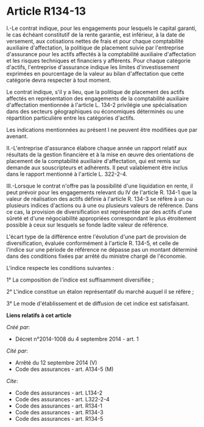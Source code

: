 # Article R134-13

I.-Le contrat indique, pour les engagements pour lesquels le capital garanti, le cas échéant constitutif de la rente
garantie, est inférieur, à la date de versement, aux cotisations nettes de frais et pour chaque comptabilité auxiliaire
d'affectation, la politique de placement suivie par l'entreprise d'assurance pour les actifs affectés à la comptabilité
auxiliaire d'affectation et les risques techniques et financiers y afférents. Pour chaque catégorie d'actifs, l'entreprise
d'assurance indique les limites d'investissement exprimées en pourcentage de la valeur au bilan d'affectation que cette
catégorie devra respecter à tout moment. 

Le contrat indique, s'il y a lieu, que la politique de placement des actifs affectés en représentation des engagements de la
comptabilité auxiliaire d'affectation mentionnée à l'article L. 134-2 privilégie une spécialisation dans des secteurs
géographiques ou économiques déterminés ou une répartition particulière entre les catégories d'actifs. 

Les indications mentionnées au présent I ne peuvent être modifiées que par avenant. 

II.-L'entreprise d'assurance élabore chaque année un rapport relatif aux résultats de la gestion financière et à la mise en
œuvre des orientations de placement de la comptabilité auxiliaire d'affectation, qui est remis sur demande aux souscripteurs
et adhérents. Il peut valablement être inclus dans le rapport mentionné à l'article L. 322-2-4. 

III.-Lorsque le contrat n'offre pas la possibilité d'une liquidation en rente, il peut prévoir pour les engagements relevant
du IV de l'article R. 134-1 que la valeur de réalisation des actifs définie à l'article R. 134-3 se réfère à un ou plusieurs
indices d'actions ou à une ou plusieurs valeurs de référence. Dans ce cas, la provision de diversification est représentée
par des actifs d'une sûreté et d'une négociabilité appropriées correspondant le plus étroitement possible à ceux sur lesquels
se fonde ladite valeur de référence. 

L'écart type de la différence entre l'évolution d'une part de provision de diversification, évaluée conformément à l'article
R. 134-5, et celle de l'indice sur une période de référence ne dépasse pas un montant déterminé dans des conditions fixées
par arrêté du ministre chargé de l'économie. 

L'indice respecte les conditions suivantes : 

1° La composition de l'indice est suffisamment diversifiée ; 

2° L'indice constitue un étalon représentatif du marché auquel il se réfère ; 

3° Le mode d'établissement et de diffusion de cet indice est satisfaisant.

**Liens relatifs à cet article**

_Créé par_:

  - Décret n°2014-1008 du 4 septembre 2014 - art. 1

_Cité par_:

  - Arrêté du 12 septembre 2014 (V)
  - Code des assurances - art. A134-5 (M)

_Cite_:

  - Code des assurances - art. L134-2
  - Code des assurances - art. L322-2-4
  - Code des assurances - art. R134-1
  - Code des assurances - art. R134-3
  - Code des assurances - art. R134-5
